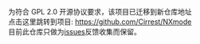 为符合 GPL 2.0 开源协议要求，该项目已迁移到新仓库地址<br>
点击这里跳转到项目: https://github.com/Cirrest/NXmode<br>
目前此仓库只做为[issues](https://github.com/Cirrest/NXmode_cirrest/issues)反馈收集而保留。

